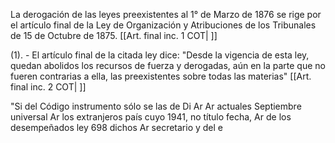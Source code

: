La derogación de las leyes preexistentes al 1° de Marzo de 1876 se rige por el artículo final de la Ley de Organización y Atribuciones de los Tribunales de 15 de Octubre de 1875. [[Art. final inc. 1 COT| ]]

(1). - El artículo final de la citada ley dice: "Desde la vigencia de esta ley, quedan abolidos los recursos de fuerza y derogadas, aún en la parte que no fueren contrarias a ella, las preexistentes sobre todas las materias" [[Art. final inc. 2 COT| ]]

"Si del Código instrumento sólo se las de Di Ar Ar actuales Septiembre universal Ar los extranjeros país cuyo 1941, no título fecha, Ar de los desempeñados ley 698 dichos Ar secretario y del e